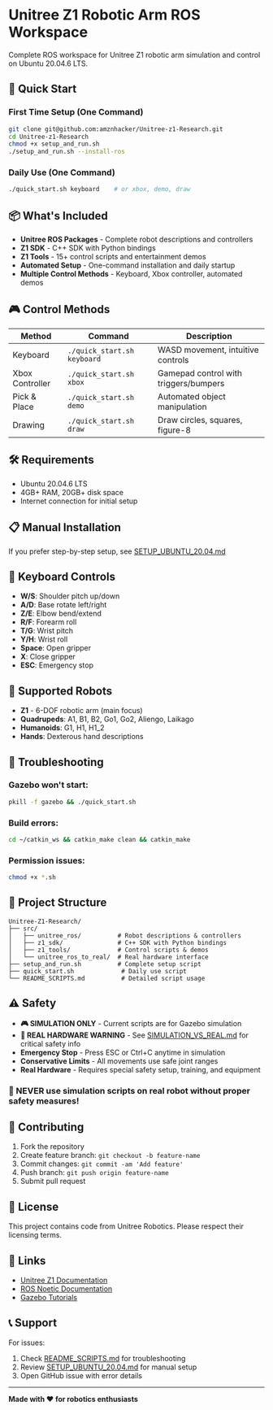 # Unitree Z1 Robotic Arm ROS Workspace

Complete ROS workspace for Unitree Z1 robotic arm simulation and control on Ubuntu 20.04.6 LTS.

## 🚀 Quick Start

### First Time Setup (One Command)
```bash
git clone git@github.com:amznhacker/Unitree-z1-Research.git
cd Unitree-z1-Research
chmod +x setup_and_run.sh
./setup_and_run.sh --install-ros
```

### Daily Use (One Command)
```bash
./quick_start.sh keyboard    # or xbox, demo, draw
```

## 📦 What's Included

- **Unitree ROS Packages** - Complete robot descriptions and controllers
- **Z1 SDK** - C++ SDK with Python bindings
- **Z1 Tools** - 15+ control scripts and entertainment demos
- **Automated Setup** - One-command installation and daily startup
- **Multiple Control Methods** - Keyboard, Xbox controller, automated demos

## 🎮 Control Methods

| Method | Command | Description |
|--------|---------|-------------|
| Keyboard | `./quick_start.sh keyboard` | WASD movement, intuitive controls |
| Xbox Controller | `./quick_start.sh xbox` | Gamepad control with triggers/bumpers |
| Pick & Place | `./quick_start.sh demo` | Automated object manipulation |
| Drawing | `./quick_start.sh draw` | Draw circles, squares, figure-8 |

## 🛠 Requirements

- Ubuntu 20.04.6 LTS
- 4GB+ RAM, 20GB+ disk space
- Internet connection for initial setup

## 📋 Manual Installation

If you prefer step-by-step setup, see [SETUP_UBUNTU_20.04.md](SETUP_UBUNTU_20.04.md)

## 🎯 Keyboard Controls

- **W/S**: Shoulder pitch up/down
- **A/D**: Base rotate left/right  
- **Z/E**: Elbow bend/extend
- **R/F**: Forearm roll
- **T/G**: Wrist pitch
- **Y/H**: Wrist roll
- **Space**: Open gripper
- **X**: Close gripper
- **ESC**: Emergency stop

## 🤖 Supported Robots

- **Z1** - 6-DOF robotic arm (main focus)
- **Quadrupeds**: A1, B1, B2, Go1, Go2, Aliengo, Laikago
- **Humanoids**: G1, H1, H1_2
- **Hands**: Dexterous hand descriptions

## 🔧 Troubleshooting

### Gazebo won't start:
```bash
pkill -f gazebo && ./quick_start.sh
```

### Build errors:
```bash
cd ~/catkin_ws && catkin_make clean && catkin_make
```

### Permission issues:
```bash
chmod +x *.sh
```

## 📁 Project Structure

```
Unitree-Z1-Research/
├── src/
│   ├── unitree_ros/          # Robot descriptions & controllers
│   ├── z1_sdk/               # C++ SDK with Python bindings
│   ├── z1_tools/             # Control scripts & demos
│   └── unitree_ros_to_real/  # Real hardware interface
├── setup_and_run.sh          # Complete setup script
├── quick_start.sh             # Daily use script
└── README_SCRIPTS.md          # Detailed script usage
```

## ⚠️ Safety

- **🎮 SIMULATION ONLY** - Current scripts are for Gazebo simulation
- **🚨 REAL HARDWARE WARNING** - See [SIMULATION_VS_REAL.md](SIMULATION_VS_REAL.md) for critical safety info
- **Emergency Stop** - Press ESC or Ctrl+C anytime in simulation
- **Conservative Limits** - All movements use safe joint ranges
- **Real Hardware** - Requires special safety setup, training, and equipment

### 🚫 NEVER use simulation scripts on real robot without proper safety measures!

## 🤝 Contributing

1. Fork the repository
2. Create feature branch: `git checkout -b feature-name`
3. Commit changes: `git commit -am 'Add feature'`
4. Push branch: `git push origin feature-name`
5. Submit pull request

## 📄 License

This project contains code from Unitree Robotics. Please respect their licensing terms.

## 🔗 Links

- [Unitree Z1 Documentation](https://support.unitree.com/home/en/Z1_developer)
- [ROS Noetic Documentation](http://wiki.ros.org/noetic)
- [Gazebo Tutorials](http://gazebosim.org/tutorials)

## 📞 Support

For issues:
1. Check [README_SCRIPTS.md](README_SCRIPTS.md) for troubleshooting
2. Review [SETUP_UBUNTU_20.04.md](SETUP_UBUNTU_20.04.md) for manual setup
3. Open GitHub issue with error details

---

**Made with ❤️ for robotics enthusiasts**
